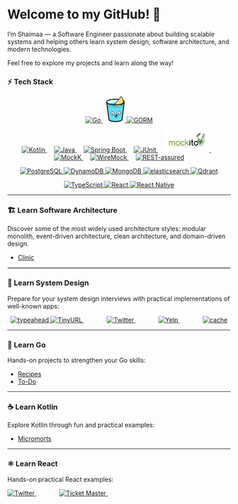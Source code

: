 <!--
**ShaimaaSabry/ShaimaaSabry** is a ✨ _special_ ✨ repository because its `README.md` (this file) appears on your GitHub profile.

Here are some ideas to get you started:

- 🔭 I’m currently working on ...
- 🌱 I’m currently learning ...
- 👯 I’m looking to collaborate on ...
- 🤔 I’m looking for help with ...
- 💬 Ask me about ...
- 📫 How to reach me: ...
- 😄 Pronouns: ...
- ⚡ Fun fact: ...
-->

# Welcome to my GitHub! 👋 

I’m Shaimaa — a Software Engineer passionate about building scalable systems and helping others learn system design, software architecture, and modern technologies.  

Feel free to explore my projects and learn along the way!

### ⚡ Tech Stack

<!-- Go -->
<p align="center">
  <a href="https://golang.org" title="Go">
    <img src="https://upload.wikimedia.org/wikipedia/commons/thumb/0/05/Go_Logo_Blue.svg/640px-Go_Logo_Blue.svg.png" width="100" height="100" alt="Go">
  </a>
  &nbsp;
  <a href="#" title="Gin">
    <img src="https://raw.githubusercontent.com/gin-gonic/logo/master/color.png" height="60" alt="Gin">
  </a>
  <a href="#" title="GORM">
    <img src="https://miro.medium.com/v2/resize:fit:1400/1*XBvxUxqycRC8B8KGCuzJVw.png" height="50" alt="GORM">
  </a>
</p>

<!-- Kotlin, Java -->
<p align="center">
  <a href="#" title="Kotlin">
    <img src="https://www.fugenx.com/wp-content/uploads/2021/06/kotlin.png" height="50" alt="Kotlin">
  </a>
  &nbsp;&nbsp;&nbsp;
  <a href="#" title="Java">
    <img src="https://cdn-icons-png.flaticon.com/512/226/226777.png" height="50" alt="Java">
  </a>
  &nbsp;&nbsp;&nbsp;
  <a href="#" title="Spring Boot">
    <img src="https://dz2cdn1.dzone.com/storage/temp/12434118-spring-boot-logo.png" height="50" alt="Spring Boot">
  </a>
  &nbsp;&nbsp;&nbsp;
  <a href="#" title="JUnit">
    <img src="https://junit.org/assets/img/junit5-logo.png" height="50" alt="JUnit">
  </a>
  &nbsp;&nbsp;&nbsp;
  <a href="#" title="Mockito">
    <img src="https://raw.githubusercontent.com/mockito/mockito/main/config/javadoc/resources/org/mockito/logo.png" height="50" alt="Mockito">
  </a>
  &nbsp;&nbsp;&nbsp;
  <a href="#" title="MockK">
    <img src="https://avatars.githubusercontent.com/u/34787540?v=4" height="50" alt="MockK">
  </a>
  &nbsp;&nbsp;&nbsp;
  <a href="#" title="WireMock">
    <img src="https://avatars.githubusercontent.com/u/21368587?s=280&v=4" height="50" alt="WireMock">
  </a>
  &nbsp;&nbsp;&nbsp;
  <a href="#" title="REST-assured">
    <img src="https://avatars.githubusercontent.com/u/19369327?v=4" height="50" alt="REST-assured">
  </a>
</p>

<!-- Databases -->
<p align="center">
  <a href="#" title="PostgreSQL">
    <img src="https://upload.wikimedia.org/wikipedia/commons/thumb/2/29/Postgresql_elephant.svg/640px-Postgresql_elephant.svg.png" height="50" alt="PostgreSQL" />
  </a>
  <a href="#" title="DynamoDB">
    <img src="https://upload.wikimedia.org/wikipedia/commons/f/fd/DynamoDB.png" height="50" alt="DynamoDB" />
  </a>
  <a href="#" title="MongoDB">
    <img src="https://raw.githubusercontent.com/detain/svg-logos/master/svg/m/mongodb-icon-2.svg" height="50" alt="MongoDB" />
  </a>
  <a href="#" title="elasticsearch">
    <img src="https://marketplace-assets.digitalocean.com/logos/elasticsearch.png" height="50" alt="elasticsearch" />
  </a>
  <a href="#" title="Qdrant">
    <img src="https://avatars.githubusercontent.com/u/73504361?s=200&v=4" height="50" alt="Qdrant" />
  </a>
</p>

<!-- frontend -->
<p align="center">
  <a href="#" title="TypeScript">
    <img src="https://upload.wikimedia.org/wikipedia/commons/thumb/f/f5/Typescript.svg/1200px-Typescript.svg.png" height="50" alt="TypeScript" />
  </a>
  <a href="#" title="React">
    <img src="https://jeremyrajan.gallerycdn.vsassets.io/extensions/jeremyrajan/react-component/1.1.0/1661484884133/Microsoft.VisualStudio.Services.Icons.Default" height="50" alt="React" />
  </a>
  <a href="#" title="React Native">
    <img src="https://jeremyrajan.gallerycdn.vsassets.io/extensions/jeremyrajan/react-component/1.1.0/1661484884133/Microsoft.VisualStudio.Services.Icons.Default" height="50" alt="React Native" />
  </a>
</p>

---

### 🏗 Learn Software Architecture
Discover some of the most widely used architecture styles: modular monolith, event-driven architecture, clean architecture, and domain-driven design.

* [Clinic](https://github.com/ShaimaaSabry/clinic-modular-monolith)


<hr style="border: 1px solid #ccc;">

### 🧩 Learn System Design
Prepare for your system design interviews with practical implementations of well-known apps:

<div align="center">
  
  <a href="https://github.com/ShaimaaSabry/typeahead" title="typeahead">
    <img src="https://www.tutorialrepublic.com/lib/images/bootstrap-5/twitter-typeahead.png" alt="typeahead" height="100">
  </a>
  
  <a href="https://github.com/ShaimaaSabry/tiny-url" title="TinyURL">
    <img src="https://cdn6.aptoide.com/imgs/3/6/9/3692fe5c188d207dc974032cf24a6742_icon.png" alt="TinyURL" height="140">
  </a>
  &nbsp;&nbsp;&nbsp;&nbsp;&nbsp;&nbsp;&nbsp;&nbsp;&nbsp;&nbsp;&nbsp;&nbsp;
  
  <a href="https://github.com/ShaimaaSabry/twitter" title="Twitter">
    <img src="https://upload.wikimedia.org/wikipedia/commons/thumb/6/6f/Logo_of_Twitter.svg/1200px-Logo_of_Twitter.svg.png" alt="Twitter" height="100">
  </a>
  &nbsp;&nbsp;&nbsp;&nbsp;&nbsp;&nbsp;&nbsp;&nbsp;&nbsp;&nbsp;&nbsp;&nbsp;
  
  <a href="https://github.com/ShaimaaSabry/yelp" title="Yelp">
    <img src="https://upload.wikimedia.org/wikipedia/commons/thumb/a/ad/Yelp_Logo.svg/2560px-Yelp_Logo.svg.png" alt="Yelp" height="100">
  </a>
  &nbsp;&nbsp;&nbsp;&nbsp;&nbsp;&nbsp;&nbsp;&nbsp;&nbsp;&nbsp;&nbsp;&nbsp;
  
  <a href="https://github.com/ShaimaaSabry/cache" title="cache">
    <img src="https://encrypted-tbn0.gstatic.com/images?q=tbn:ANd9GcQx099QIe9XeS66WcARxiKvuJfAmHECMuOKiqTcb8Mu8QZSuCyf3OZsyhZIs-0Xbqodz24&usqp=CAU" alt="cache" height="100">
  </a>

</div>

---

### 🚀 Learn Go 

Hands-on projects to strengthen your Go skills:

* [Recipes](https://github.com/ShaimaaSabry/recipes)
* [To-Do](https://github.com/ShaimaaSabry/todo)

  
---

### ☕ Learn Kotlin
Explore Kotlin through fun and practical examples:

* [Micromorts](https://github.com/ShaimaaSabry/Micromorts)

---

### ⚛️ Learn React
Hands-on practical React examples:

<a href="https://github.com/ShaimaaSabry/twitter-app" title="Twitter">
    <img src="https://upload.wikimedia.org/wikipedia/commons/thumb/6/6f/Logo_of_Twitter.svg/1200px-Logo_of_Twitter.svg.png" alt="Twitter" height="100">
</a>
&nbsp;&nbsp;&nbsp;&nbsp;&nbsp;&nbsp;&nbsp;&nbsp;&nbsp;&nbsp;&nbsp;&nbsp;

<a href="https://github.com/ShaimaaSabry/ticket-master-app" title="Ticket Master">
    <img src="https://spot.io/wp-content/uploads/2023/05/case_study_logo_ticketmaster.png" alt="Ticket Master" height="100">
</a>
&nbsp;&nbsp;&nbsp;&nbsp;&nbsp;&nbsp;&nbsp;&nbsp;&nbsp;&nbsp;&nbsp;&nbsp;


